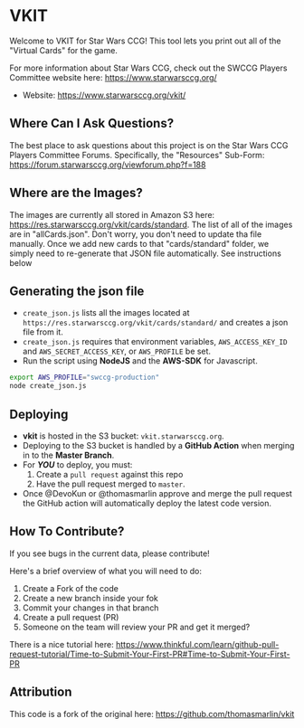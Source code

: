VKIT
=========
Welcome to VKIT for Star Wars CCG! This tool lets you print out all of the "Virtual Cards" for the game.

For more information about Star Wars CCG, check out the SWCCG Players Committee website here: https://www.starwarsccg.org/

* Website: https://www.starwarsccg.org/vkit/


## Where Can I Ask Questions?
The best place to ask questions about this project is on the Star Wars CCG Players Committee Forums. Specifically, the "Resources" Sub-Form: https://forum.starwarsccg.org/viewforum.php?f=188


## Where are the Images?
The images are currently all stored in Amazon S3 here: https://res.starwarsccg.org/vkit/cards/standard.  The list of all of the images are in "allCards.json".  Don't worry, you don't need to update tha file manually.  Once we add new cards to that "cards/standard" folder, we simply need to re-generate that JSON file automatically. See instructions below


## Generating the json file

* `create_json.js` lists all the images located at `https://res.starwarsccg.org/vkit/cards/standard/` and creates a json file from it.
* `create_json.js` requires that environment variables, `AWS_ACCESS_KEY_ID` and `AWS_SECRET_ACCESS_KEY`, or `AWS_PROFILE` be set.
* Run the script using **NodeJS** and the **AWS-SDK** for Javascript.

```bash
export AWS_PROFILE="swccg-production"
node create_json.js

```

## Deploying

* **vkit** is hosted in the S3 bucket: `vkit.starwarsccg.org`.
* Deploying to the S3 bucket is handled by a **GitHub Action** when merging in to the **Master Branch**.
* For _**YOU**_ to deploy, you must:
  1. Create a `pull request` against this repo
  2. Have the pull request merged to `master`.
* Once @DevoKun or @thomasmarlin approve and merge the pull request the GitHub action will automatically deploy the latest code version.


## How To Contribute?
If you see bugs in the current data, please contribute!

Here's a brief overview of what you will need to do:
1. Create a Fork of the code
2. Create a new branch inside your fok
3. Commit your changes in that branch
4. Create a pull request (PR)
5. Someone on the team will review your PR and get it merged?

There is a nice tutorial here:
https://www.thinkful.com/learn/github-pull-request-tutorial/Time-to-Submit-Your-First-PR#Time-to-Submit-Your-First-PR


## Attribution
This code is a fork of the original here: https://github.com/thomasmarlin/vkit
